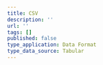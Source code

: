 ```yaml
---
title: CSV
description: ''
url: ''
tags: []
published: false
type_application: Data Format
type_data_source: Tabular
---
```

